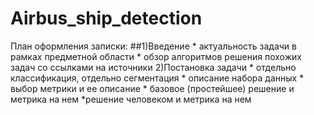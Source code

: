 # Airbus_ship_detection

План оформления записки:
  ##1)Введение
    * актуальность задачи в рамках предметной области
    * обзор алгоритмов решения похожих задач со ссылками на источники
  2)Постановка задачи
    * отдельно классификация, отдельно сегментация
    * описание набора данных
    * выбор метрики и ее описание
    * базовое (простейшее) решение и метрика на нем
    *решение человеком и метрика на нем
